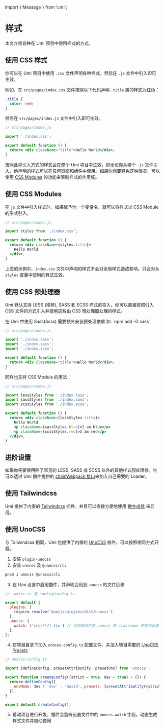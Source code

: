import { Message } from 'umi';

# 样式

本文介绍各种在 Umi 项目中使用样式的方式。

## 使用 CSS 样式

你可以在 Umi 项目中使用 `.css` 文件声明各种样式，然后在 `.js` 文件中引入即可生效。

例如，在 `src/pages/index.css` 文件按照以下代码声明 `.title` 类的样式为红色：

```css
.title {
  color: red;
}
```

然后在 `src/pages/index.js` 文件中引入即可生效。

```jsx
// src/pages/index.js

import './index.css';

export default function () {
  return <div className="title">Hello World</div>;
}
```

按照此种引入方式的样式会在整个 Umi 项目中生效，即无论你从哪个 `.js`
文件引入，他声明的样式可以在任何页面和组件中使用。如果你想要避免这种情况，可以使用 [CSS Modules](#使用-css-modules) 的功能来限制样式的作用域。

## 使用 CSS Modules

在 `js` 文件中引入样式时，如果赋予他一个变量名，就可以将样式以 CSS Module 的形式引入。

```jsx
// src/pages/index.js

import styles from './index.css';

export default function () {
  return <div className={styles.title}>
    Hello World
  </div>;
}
```

上面的示例中，`index.css` 文件中声明的样式不会对全局样式造成影响，只会对从 `styles` 变量中使用的样式生效。

## 使用 CSS 预处理器

Umi 默认支持 LESS (推荐), SASS 和 SCSS 样式的导入，你可以直接按照引入 CSS 文件的方式引入并使用这些由 CSS 预处理器处理的样式。

<Message emoji="💡" >
在 Umi 中使用 Sass(Scss) 需要额外安装预处理依赖 如: `npm add -D sass`
</Message>

```jsx
// src/pages/index.js

import './index.less';
import './index.sass';
import './index.scss';

export default function () {
  return <div className="title">Hello World</div>;
}
```

同样也支持 CSS Module 的用法：

```jsx
// src/pages/index.js

import lessStyles from './index.less';
import sassStyles from './index.sass';
import scssStyles from './index.scss';

export default function () {
  return <div className={lessStyles.title}>
    Hello World
    <p className={sassStyles.blue}>I am blue</p>
    <p className={scssStyles.red}>I am red</p>
  </div>;
}
```

## 进阶设置

如果你需要使用除了常见的 LESS, SASS 或 SCSS 以外的其他样式预处理器，你可以透过 Umi
插件提供的 [chainWebpack 接口](../api/config#chainwebpack)来加入自己需要的 Loader。

## 使用 Tailwindcss

Umi 提供了内置的 [Tailwindcss](https://tailwindcss.com/)
插件，并且可以直接方便地使用 [微生成器](./generator#tailwind-css-配置生成器) 来启用。

## 使用 UnoCSS

与 Tailwindcss 相同，Umi 也提供了内置的 [UnoCSS](https://github.com/unocss/unocss) 插件，可以按照相同方式开启。

1. 安装 `plugin-unocss`
2. 安装 `unocss` 及 `@unocss/cli`

```bash
pnpm i unocss @unocss/cli
```

3. 在 Umi 设置中启用插件，并声明会用到 `unocss` 的文件目录

```js
// .umirc.ts 或 config/config.ts

export default {
  plugins: [
    require.resolve('@umijs/plugins/dist/unocss')
  ],
  unocss: {
    watch: ['src/**/*.tsx'] // 添加其他包含 unocss 的 classname 的文件目录，该路径表示 src 目录下的所有 tsx 文件
  },
};
```

4. 在项目目录下加入 `unocss.config.ts`
   配置文件，并加入项目需要的 [UnoCSS Presets](https://github.com/unocss/unocss#presets)

```js
// unocss.config.ts

import {defineConfig, presetAttributify, presetUno} from 'unocss';

export function createConfig({strict = true, dev = true} = {}) {
  return defineConfig({
    envMode: dev ? 'dev' : 'build', presets: [presetAttributify({strict}), presetUno()],
  });
}

export default createConfig(); 
```

5. 启动项目进行开发，插件会监听设置文件中的 `unocss.watch` 字段，动态生成样式文件并自动套用
